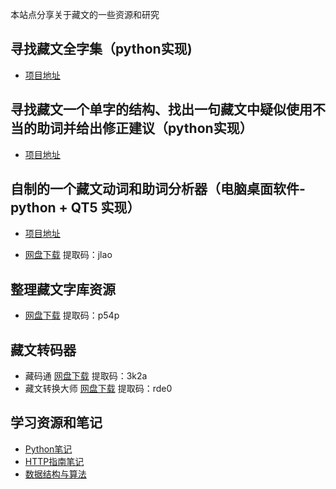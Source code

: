 本站点分享关于藏文的一些资源和研究  

## 寻找藏文全字集（python实现)

* [项目地址](https://github.com/puntsokCN/print_tibetian)

##  寻找藏文一个单字的结构、找出一句藏文中疑似使用不当的助词并给出修正建议（python实现）

* [项目地址](https://github.com/puntsokCN/tibetan_analysis)

## 自制的一个藏文动词和助词分析器（电脑桌面软件-python + QT5 实现）

* [项目地址](https://github.com/puntsokCN/tibetian_analysis_programe)

* [网盘下载](链接：https://pan.baidu.com/s/1x-OXkKf4D18o_Qr-9f2Tcg )    提取码：jlao

## 整理藏文字库资源

* [网盘下载](链接：https://pan.baidu.com/s/1LsAZ9zBCKWC3FoVcJAzPRg )     提取码：p54p 

## 藏文转码器

* 藏码通
  [网盘下载](链接：https://pan.baidu.com/s/1cZ08l2eKgbLpo1uKHUJudw )     提取码：3k2a 
* 藏文转换大师
  [网盘下载](链接：https://pan.baidu.com/s/1VJ3L8lzZ4XsA51Sai6j0hA )     提取码：rde0  

## 学习资源和笔记

* [Python笔记]()
* [HTTP指南笔记]( https://puntsokCN.github.io/note/http.html )
* [数据结构与算法](https://datastructure.xiaoxiaoming.xyz/#/)
